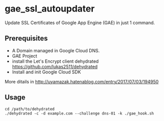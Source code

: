 # gae_ssl_autoupdater
Update SSL Certificates of Google App Engine (GAE) in just 1 command.

## Prerequisites

- A Domain managed in Google Cloud DNS.
- GAE Project
- install the Let's Encrypt client dehydrated https://github.com/lukas2511/dehydrated
- Install and init Google Cloud SDK


More ditails in
http://uyamazak.hatenablog.com/entry/2017/07/03/194950

## Usage

```
cd /path/to/dehydrated
./dehydrated -c -d example.com --challenge dns-01 -k ./gae_hook.sh
```
